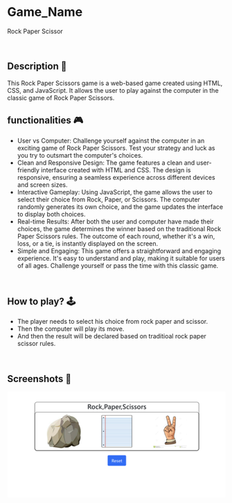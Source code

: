 # **Game_Name** 
Rock Paper Scissor


<br>

## **Description 📃**
This Rock Paper Scissors game is a web-based game created using HTML, CSS, and JavaScript. It allows the user to play against the computer in the classic game of Rock Paper Scissors.

## **functionalities 🎮**
<!-- add functionalities over here -->
- User vs Computer: Challenge yourself against the computer in an exciting game of Rock Paper Scissors. Test your strategy and luck as you try to outsmart the computer's choices.
- Clean and Responsive Design: The game features a clean and user-friendly interface created with HTML and CSS. The design is responsive, ensuring a seamless experience across different devices and screen sizes.
- Interactive Gameplay: Using JavaScript, the game allows the user to select their choice from Rock, Paper, or Scissors. The computer randomly generates its own choice, and the game updates the interface to display both choices.
- Real-time Results: After both the user and computer have made their choices, the game determines the winner based on the traditional Rock Paper Scissors rules. The outcome of each round, whether it's a win, loss, or a tie, is instantly displayed on the screen.
- Simple and Engaging: This game offers a straightforward and engaging experience. It's easy to understand and play, making it suitable for users of all ages. Challenge yourself or pass the time with this classic game.
<br>

## **How to play? 🕹️**
- The player needs to select his choice from rock paper and scissor.
- Then the computer will play its move.
- And then the result will be declared based on traditioal rock paper scissor rules.

<br>

## **Screenshots 📸**



![image](../../assets/images/Rock_Paper_Scissor.png)


<br>

